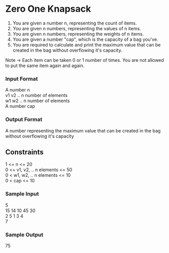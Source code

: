 # Zero One Knapsack

1. You are given a number n, representing the count of items.
2. You are given n numbers, representing the values of n items.
3. You are given n numbers, representing the weights of n items.
3. You are given a number "cap", which is the capacity of a bag you've.
4. You are required to calculate and print the maximum value that can be created in the bag without overflowing it's capacity.

Note -> Each item can be taken 0 or 1 number of times. You are not allowed to put the same item again and again.

### Input Format
A number n  
v1 v2 .. n number of elements   
w1 w2 .. n number of elements   
A number cap

### Output Format
A number representing the maximum value that can be created in the bag without overflowing it's capacity

## Constraints
1 <= n <= 20    
0 <= v1, v2, .. n elements <= 50    
0 < w1, w2, .. n elements <= 10     
0 < cap <= 10

### Sample Input
5   
15 14 10 45 30  
2 5 1 3 4   
7

### Sample Output
75